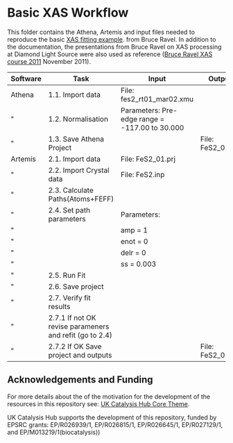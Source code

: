 # Basic XAS Workflow
This folder contains the Athena, Artemis and input files needed to reproduce the basic 
[XAS fitting example](https://github.com/bruceravel/XAS-Education/tree/master/Examples/FeS2).
from Bruce Ravel.
In addition to the documentation, the presentations from Bruce Ravel on XAS processing at Diamond
Light Source were also used as reference 
([Bruce Ravel XAS course 2011](https://www.diamond.ac.uk/Instruments/Spectroscopy/Techniques/XAS.html)
November 2011).

Software | Task                            | Input                                         | Output
-------  | -------------                   |-------------                                  | -----  
Athena   | 1.1. Import data                |File: fes2_rt01_mar02.xmu                      | 
  "      | 1.2. Normalisation              |Parameters: Pre-edge range = -117.00 to 30.000 |
  "      | 1.3. Save Athena Project        |                                               |File: FeS2_01.prj
Artemis  | 2.1. Import data                |File: FeS2_01.prj                              |
  "      | 2.2. Import Crystal data        |File: FeS2.inp                                 |
  " 	 | 2.3. Calculate Paths(Atoms+FEFF)||
  "		 | 2.4. Set path parameters        | Parameters:                                   |
  "		 |                                 |    amp  = 1                                   |
  "		 |                                 |    enot = 0                                   |
  "		 |                                 |    delr = 0                                   |
  "		 |                                 |    ss   = 0.003                               |
  "		 | 2.5. Run Fit                    |                                               |
  "		 | 2.6. Save project               ||
  "		 | 2.7. Verify fit results         ||
  "		 | 2.7.1 If not OK revise parameners and refit (go to 2.4)||
  "		 | 2.7.2 If OK Save project and outputs|                                           |File: FeS2_01.fpj
		 
## Acknowledgements and Funding
For more details about the of the motivation for the development of the resources
in this repository see:
[UK Catalysis Hub Core Theme](https://ukcatalysishub.co.uk/core/).

UK Catalysis Hub supports the development of this repository, funded by
EPSRC grants:  EP/R026939/1, EP/R026815/1, EP/R026645/1, EP/R027129/1,
and EP/M013219/1(biocatalysis))

